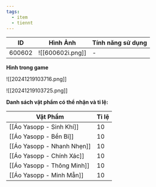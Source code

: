 ```yaml
---
tags:
  - item
  - tiennt
---
```


| ID     | Hình Ảnh         | Tính năng sử dụng |
| ------ | ---------------- | ----------------- |
| 600602 | ![[600602i.png]] | -                 |

**Hình trong game**

![[20241219103716.png]]

![[20241219103725.png]]

**Danh sách vật phẩm có thể nhận và tỉ lệ:**

| Vật Phẩm                   | Tỉ lệ |
| -------------------------- | ----- |
| [[Áo Yasopp - Sinh Khí]]   | 10    |
| [[Áo Yasopp - Bền Bỉ]]     | 10    |
| [[Áo Yasopp - Nhanh Nhẹn]] | 10    |
| [[Áo Yasopp - Chính Xác]]  | 10    |
| [[Áo Yasopp - Thông Minh]] | 10    |
| [[Áo Yasopp - Minh Mẫn]]   | 10    |

